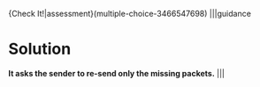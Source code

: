 {Check It!|assessment}(multiple-choice-3466547698)
|||guidance
# Solution
**It asks the sender to re-send only the missing packets.**
|||
